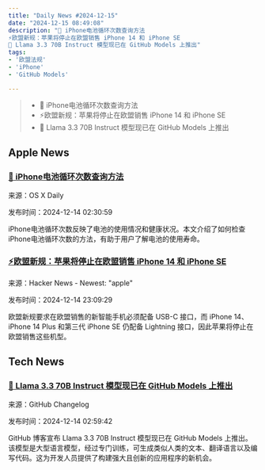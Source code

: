 ```yaml
---
title: "Daily News #2024-12-15"
date: "2024-12-15 08:49:08"
description: "🔋 iPhone电池循环次数查询方法
⚡️欧盟新规：苹果将停止在欧盟销售 iPhone 14 和 iPhone SE
🦙 Llama 3.3 70B Instruct 模型现已在 GitHub Models 上推出"
tags: 
- '欧盟法规'
- 'iPhone'
- 'GitHub Models'

---
```


> - 🔋 iPhone电池循环次数查询方法
> - ⚡️欧盟新规：苹果将停止在欧盟销售 iPhone 14 和 iPhone SE
> - 🦙 Llama 3.3 70B Instruct 模型现已在 GitHub Models 上推出

## Apple News

### [🔋 iPhone电池循环次数查询方法](https://osxdaily.com/2024/12/13/how-check-battery-cycle-count-iphone/)

来源：OS X Daily

发布时间：2024-12-14 02:30:59

iPhone电池循环次数反映了电池的使用情况和健康状况。本文介绍了如何检查iPhone电池循环次数的方法，有助于用户了解电池的使用寿命。

### [⚡️欧盟新规：苹果将停止在欧盟销售 iPhone 14 和 iPhone SE](https://www.macrumors.com/2024/12/13/iphone-14-and-iphone-se-eu-report/)

来源：Hacker News - Newest: "apple"

发布时间：2024-12-14 23:09:29

欧盟新规要求在欧盟销售的新智能手机必须配备 USB-C 接口，而 iPhone 14、iPhone 14 Plus 和第三代 iPhone SE 仍配备 Lightning 接口，因此苹果将停止在欧盟销售这些机型。

## Tech News

### [🦙 Llama 3.3 70B Instruct 模型现已在 GitHub Models 上推出](https://github.blog/changelog/2024-12-13-llama-3-3-70b-instruct-is-now-available-on-github-models-ga)

来源：GitHub Changelog

发布时间：2024-12-14 02:59:42

GitHub 博客宣布 Llama 3.3 70B Instruct 模型现已在 GitHub Models 上推出。该模型是大型语言模型，经过专门训练，可生成类似人类的文本、翻译语言以及编写代码。这为开发人员提供了构建强大且创新的应用程序的新机会。
